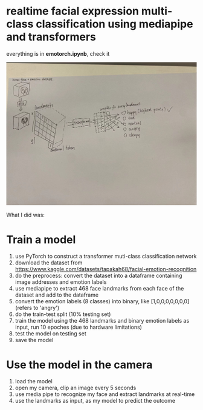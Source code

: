 # realtime facial expression multi-class classification using mediapipe and transformers
everything is in **emotorch.ipynb**, check it

<img src="669c782fb85bbbd1588f94116295ab9.jpg">

What I did was:

# Train a model
1. use PyTorch to construct a transformer muti-class classification network
2. download the dataset from https://www.kaggle.com/datasets/tapakah68/facial-emotion-recognition
3. do the preprocess: convert the dataset into a dataframe containing image addresses and emotion labels
4. use mediapipe to extract 468 face landmarks from each face of the dataset and add to the dataframe
5. convert the emotion labels (8 classes) into binary, like [1,0,0,0,0,0,0,0] (refers to 'angry')
6. do the train-test split (10% testing set)
7. train the model using the 468 landmarks and binary emotion labels as input, run 10 epoches (due to hardware limitations)
8. test the model on testing set
9. save the model

# Use the model in the camera
1. load the model
2. open my camera, clip an image every 5 seconds
3. use media pipe to recognize my face and extract landmarks at real-time
4. use the landmarks as input, as my model to predict the outcome
